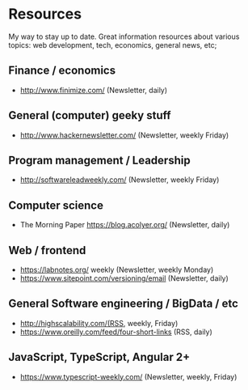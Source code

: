 # Resources

My way to stay up to date. Great information resources about various topics: web development, tech, economics, general news, etc;

## Finance / economics

- http://www.finimize.com/ (Newsletter, daily)

## General (computer) geeky stuff

- http://www.hackernewsletter.com/ (Newsletter, weekly Friday)

## Program management / Leadership

- http://softwareleadweekly.com/ (Newsletter, weekly Friday)

## Computer science

- The Morning Paper https://blog.acolyer.org/ (Newsletter, daily)

## Web / frontend

- https://labnotes.org/ weekly (Newsletter, weekly Monday)
- https://www.sitepoint.com/versioning/email (Newsletter, daily)

## General Software engineering / BigData / etc

- http://highscalability.com/(RSS, weekly, Friday)
- https://www.oreilly.com/feed/four-short-links (RSS, daily)

## JavaScript, TypeScript, Angular 2+

- https://www.typescript-weekly.com/ (Newsletter, weekly, Friday)